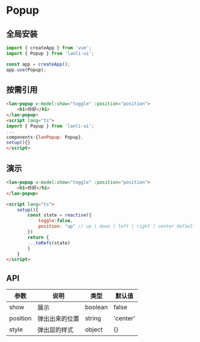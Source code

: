 
# Popup

## 全局安装
```js
import { createApp } from 'vue';
import { Popup } from 'lanli-ui';

const app = createApp();
app.use(Popup);
```
## 按需引用
```html
<lan-popup v-model:show="toggle" :position="position"> 
    <h1>你好</h1>
</lan-popup>
<script lang="ts">
import { Popup } from 'lanli-ui';
...
components:{lanPopup: Popup},
setup(){}
</script>
```

## 演示
```html
<lan-popup v-model:show="toggle" :position="position"> 
    <h1>你好</h1>
</lan-popup>

<script lang="ts">
    setup(){
        const state = reactive({
            toggle:false,
            position: "up" // up | down | left | right | center default:center
        })
        return {
        ...toRefs(state)
        }
    }
</script>
```

## API
|参数|说明|类型|默认值|
|--|--|--|--|
|show|展示|boolean|false|
|position|弹出出来的位置|string|'center'|
|style|弹出层的样式|object|{}|










